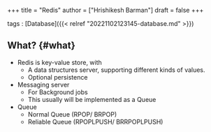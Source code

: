 +++
title = "Redis"
author = ["Hrishikesh Barman"]
draft = false
+++

tags
: [Database]({{< relref "20221102123145-database.md" >}})


## What? {#what}

-   Redis is key-value store, with
    -   A data structures server, supporting different kinds of values.
    -   Optional persistence
-   Messaging server
    -   For Background jobs
    -   This usually will be implemented as a Queue
-   Queue
    -   Normal Queue (RPOP/ BRPOP)
    -   Reliable Queue (RPOPLPUSH/ BRRPOPLPUSH)
